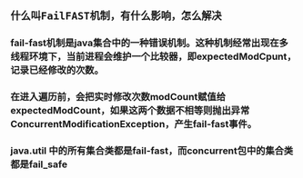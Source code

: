 ## `什么叫FailFAST机制，有什么影响，怎么解决`

### fail-fast机制是java集合中的一种错误机制。这种机制经常出现在多线程环境下，当前进程会维护一个比较器，即expectedModCpunt，记录已经修改的次数。

### 在进入遍历前，会把实时修改次数modCount赋值给expectedModCount，如果这两个数据不相等则抛出异常ConcurrentModificationException，产生fail-fast事件。

### java.util 中的所有集合类都是fail-fast，而concurrent包中的集合类都是fail_safe